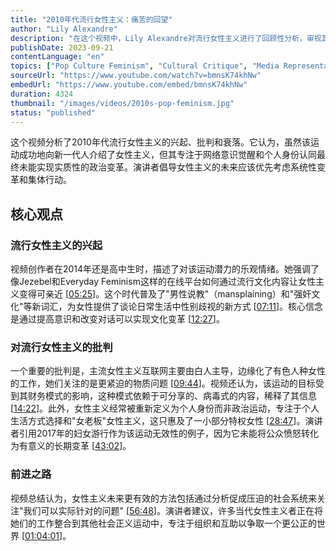 ```yaml
---
title: "2010年代流行女性主义：痛苦的回望"
author: "Lily Alexandre"
description: "在这个视频中，Lily Alexandre对流行女性主义进行了回顾性分析，审视其兴起、批判和最终衰落。视频对比了该运动专注于意识觉醒与需要更系统性、唯物主义的社会变革方法之间的差异。"
publishDate: 2023-09-21
contentLanguage: "en"
topics: ["Pop Culture Feminism", "Cultural Critique", "Media Representation Critique", "Anti-Feminism Studies", "Feminist Literary Criticism"]
sourceUrl: "https://www.youtube.com/watch?v=bmnsK74khNw"
embedUrl: "https://www.youtube.com/embed/bmnsK74khNw"
duration: 4324
thumbnail: "/images/videos/2010s-pop-feminism.jpg"
status: "published"
---
```


这个视频分析了2010年代流行女性主义的兴起、批判和衰落。它认为，虽然该运动成功地向新一代人介绍了女性主义，但其专注于网络意识觉醒和个人身份认同最终未能实现实质性的政治变革。演讲者倡导女性主义的未来应该优先考虑系统性变革和集体行动。

## 核心观点

### 流行女性主义的兴起
视频创作者在2014年还是高中生时，描述了对该运动潜力的乐观情绪。她强调了像Jezebel和Everyday Feminism这样的在线平台如何通过流行文化内容让女性主义变得可亲近 [[05:25](http://www.youtube.com/watch?v=bmnsK74khNw&t=325)]。这个时代普及了"男性说教"（mansplaining）和"强奸文化"等新词汇，为女性提供了谈论日常生活中性别歧视的新方式 [[07:11](http://www.youtube.com/watch?v=bmnsK74khNw&t=431)]。核心信念是通过提高意识和改变对话可以实现文化变革 [[12:27](http://www.youtube.com/watch?v=bmnsK74khNw&t=747)]。

### 对流行女性主义的批判
一个重要的批判是，主流女性主义互联网主要由白人主导，边缘化了有色人种女性的工作，她们关注的是更紧迫的物质问题 [[09:44](http://www.youtube.com/watch?v=bmnsK74khNw&t=584)]。视频还认为，该运动的目标受到其财务模式的影响，这种模式依赖于可分享的、病毒式的内容，稀释了其信息 [[14:22](http://www.youtube.com/watch?v=bmnsK74khNw&t=862)]。此外，女性主义经常被重新定义为个人身份而非政治运动，专注于个人生活方式选择和"女老板"女性主义，这只惠及了一小部分特权女性 [[28:47](http://www.youtube.com/watch?v=bmnsK74khNw&t=1727)]。演讲者引用2017年的妇女游行作为该运动无效性的例子，因为它未能将公众愤怒转化为有意义的长期变革 [[43:02](http://www.youtube.com/watch?v=bmnsK74khNw&t=2582)]。

### 前进之路
视频总结认为，女性主义未来更有效的方法包括通过分析促成压迫的社会系统来关注"我们可以实际针对的问题" [[56:48](http://www.youtube.com/watch?v=bmnsK74khNw&t=3408)]。演讲者建议，许多当代女性主义者正在将她们的工作整合到其他社会正义运动中，专注于组织和互助以争取一个更公正的世界 [[01:04:01](http://www.youtube.com/watch?v=bmnsK74khNw&t=3841)]。